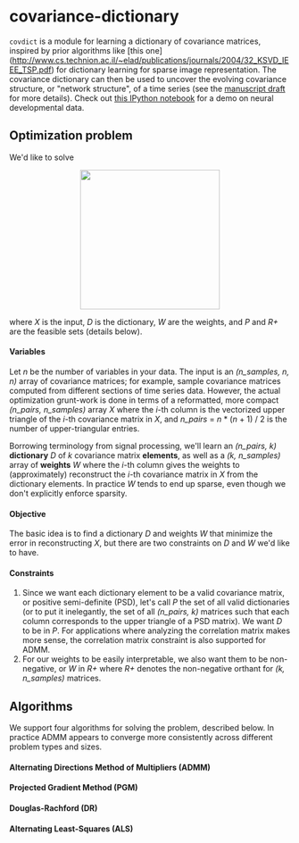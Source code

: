 # covariance-dictionary
`covdict` is a module for learning a dictionary of covariance matrices, inspired by prior algorithms like [this one] (http://www.cs.technion.ac.il/~elad/publications/journals/2004/32_KSVD_IEEE_TSP.pdf) for dictionary learning for sparse image representation. The covariance dictionary can then be used to uncover the evolving covariance structure, or "network structure", of a time series (see the [manuscript draft](http://github.com/clarafj/covariance-dictionary/blob/master/manuscript.pdf) for more details). Check out [this IPython notebook](http://github.com/clarafj/covariance-dictionary/blob/master/demos/zebra_demo.ipynb) for a demo on neural developmental data.

## Optimization problem

We'd like to solve

<p align="center">
  <img src="https://github.com/clarafj/covariance-dictionary/blob/master/equations/opt_prob.png" width="250">
</p>

where _X_ is the input, _D_ is the dictionary, _W_ are the weights, and _P_ and _R+_ are the feasible sets (details below).

#### Variables

Let _n_ be the number of variables in your data. The input is an _(n_samples, n, n)_ array of covariance matrices; for example, sample covariance matrices computed from different sections of time series data. However, the actual optimization grunt-work is done in terms of a reformatted, more compact _(n_pairs, n_samples)_ array _X_ where the _i_-th column is the vectorized upper triangle of the _i_-th covariance matrix in _X_, and _n_pairs_ = _n_ \* (_n_ + 1) / 2 is the number of upper-triangular entries. 

Borrowing terminology from signal processing, we'll learn an _(n_pairs, k)_ __dictionary__ _D_ of _k_ covariance matrix __elements__, as well as a _(k, n_samples)_ array of __weights__ _W_ where the _i_-th column gives the weights to (approximately) reconstruct the _i_-th covariance matrix in _X_ from the dictionary elements. In practice _W_ tends to end up sparse, even though we don't explicitly enforce sparsity.

#### Objective

The basic idea is to find a dictionary _D_ and weights _W_ that minimize the error in reconstructing _X_, but there are two constraints on _D_ and _W_ we'd like to have.

#### Constraints

1. Since we want each dictionary element to be a valid covariance matrix, or positive semi-definite (PSD), let's call _P_ the set of all valid dictionaries (or to put it inelegantly, the set of all _(n_pairs, k)_ matrices such that each column corresponds to the upper triangle of a PSD matrix). We want _D_ to be in _P_. For applications where analyzing the correlation matrix makes more sense, the correlation matrix constraint is also supported for ADMM.
2. For our weights to be easily interpretable, we also want them to be non-negative, or _W_ in _R+_ where _R+_ denotes the non-negative orthant for _(k, n_samples)_ matrices.

## Algorithms

We support four algorithms for solving the problem, described below. In practice ADMM appears to converge more consistently across different problem types and sizes.

#### Alternating Directions Method of Multipliers (ADMM)

#### Projected Gradient Method (PGM)

#### Douglas-Rachford (DR)

#### Alternating Least-Squares (ALS)

